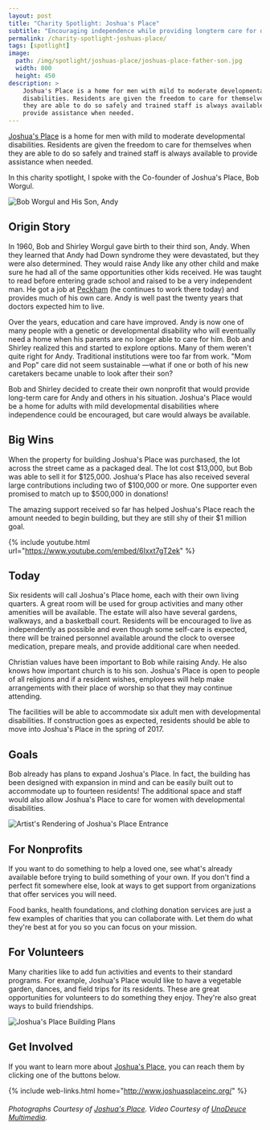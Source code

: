 ```yaml
---
layout: post
title: "Charity Spotlight: Joshua's Place"
subtitle: "Encouraging independence while providing longterm care for developmentally disabled men."
permalink: /charity-spotlight-joshuas-place/
tags: [spotlight]
image:
  path: /img/spotlight/joshuas-place/joshuas-place-father-son.jpg
  width: 800
  height: 450
description: >
    Joshua's Place is a home for men with mild to moderate developmental
    disabilities. Residents are given the freedom to care for themselves when
    they are able to do so safely and trained staff is always available to
    provide assistance when needed.
---
```


[Joshua's Place][1] is a home for men with mild to moderate developmental disabilities. Residents are given the freedom to care for themselves when they are able to do so safely and trained staff is always available to provide assistance when needed.

In this charity spotlight, I spoke with the Co-founder of Joshua's Place, Bob Worgul.

![][5]

## Origin Story

In 1960, Bob and Shirley Worgul gave birth to their third son, Andy. When they learned that Andy had Down syndrome they were devastated, but they were also determined. They would raise Andy like any other child and make sure he had all of the same opportunities other kids received. He was taught to read before entering grade school and raised to be a very independent man. He got a job at [Peckham][3] (he continues to work there today) and provides much of his own care. Andy is well past the twenty years that doctors expected him to live.

Over the years, education and care have improved. Andy is now one of many people with a genetic or developmental disability who will eventually need a home when his parents are no longer able to care for him. Bob and Shirley realized this and started to explore options. Many of them weren't quite right for Andy. Traditional institutions were too far from work. "Mom and Pop" care did not seem sustainable &mdash;what if one or both of his new caretakers became unable to look after their son?

Bob and Shirley decided to create their own nonprofit that would provide long-term care for Andy and others in his situation. Joshua's Place would be a home for adults with mild developmental disabilities where independence could be encouraged, but care would always be available.

## Big Wins

When the property for building Joshua's Place was purchased, the lot across the street came as a packaged deal. The lot cost $13,000, but Bob was able to sell it for $125,000. Joshua's Place has also received several large contributions including two of $100,000 or more. One supporter even promised to match up to $500,000 in donations!

The amazing support received so far has helped Joshua's Place reach the amount needed to begin building, but they are still shy of their $1 million goal.

{% include youtube.html url="https://www.youtube.com/embed/6Ixxt7gT2ek" %}

## Today

Six residents will call Joshua's Place home, each with their own living quarters. A great room will be used for group activities and many other amenities will be available. The estate will also have several gardens, walkways, and a basketball court. Residents will be encouraged to live as independently as possible and even though some self-care is expected, there will be trained personnel available around the clock to oversee medication, prepare meals, and provide additional care when needed.

Christian values have been important to Bob while raising Andy. He also knows how important church is to his son. Joshua's Place is open to people of all religions and if a resident wishes, employees will help make arrangements with their place of worship so that they may continue attending.

The facilities will be able to accommodate six adult men with developmental disabilities. If construction goes as expected, residents should be able to move into Joshua's Place in the spring of 2017.

## Goals

Bob already has plans to expand Joshua's Place. In fact, the building has been designed with expansion in mind and can be easily built out to accommodate up to fourteen residents! The additional space and staff would also allow Joshua's Place to care for women with developmental disabilities.

![][4]

## For Nonprofits

If you want to do something to help a loved one, see what's already available before trying to build something of your own. If you don't find a perfect fit somewhere else, look at ways to get support from organizations that offer services you will need.

Food banks, health foundations, and clothing donation services are just a few examples of charities that you can collaborate with. Let them do what they're best at for you so you can focus on your mission.

## For Volunteers

Many charities like to add fun activities and events to their standard programs. For example, Joshua's Place would like to have a vegetable garden, dances, and field trips for its residents. These are great opportunities for volunteers to do something they enjoy. They're also great ways to build friendships.

![][6]

## Get Involved

If you want to learn more about [Joshua's Place][1], you can reach them by clicking one of the buttons below.

{% include web-links.html home="http://www.joshuasplaceinc.org/" %}

###### Photographs Courtesy of [Joshua's Place][2]. Video Courtesy of [UnoDeuce Multimedia][7].



[1]: http://www.joshuasplaceinc.org/ "Joshua's Place Homepage"
[2]: https://www.facebook.com/joshuasplaceinc.org "Joshua's Place on Facebook"
[3]: http://www.peckham.org/ "Peckham, Inc. Homepage"
[4]: /img/spotlight/joshuas-place/joshuas-place-concept.jpg "Artist's Rendering of Joshua's Place Entrance"
[5]: /img/spotlight/joshuas-place/joshuas-place-father-son.jpg "Bob Worgul and His Son, Andy"
[6]: /img/spotlight/joshuas-place/joshuas-place-plans.png "Joshua's Place Building Plans"
[7]: http://www.unodeuce.com/ "UnoDeuce Multimedia Homepage"
